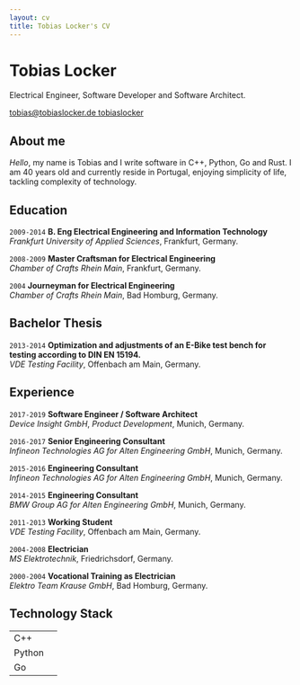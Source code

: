 ```yaml
---
layout: cv
title: Tobias Locker's CV
---
```

# Tobias Locker
Electrical Engineer, Software Developer and Software Architect.

<div id="webaddress">
  <a href="mailto:tobias@tobiaslocker.de">
    <i class="far fa-envelope"></i> tobias@tobiaslocker.de
  </a>
  <a href="https://github.com/tobiaslocker">
    <i class="fab fa-github"></i> tobiaslocker
  </a>
</div>


## About me

*Hello*, my name is Tobias and I write software in 
C++, Python, Go and Rust.
I am 40 years old and currently reside in Portugal, enjoying simplicity
of life, tackling complexity of technology.


## Education

`2009-2014`
**B. Eng Electrical Engineering and Information Technology**<br/>
*Frankfurt University of Applied Sciences*, Frankfurt, Germany.

`2008-2009`
**Master Craftsman for Electrical Engineering**<br/>
*Chamber of Crafts Rhein Main*, Frankfurt, Germany.

`2004`
**Journeyman for Electrical Engineering**<br/>
*Chamber of Crafts Rhein Main*, Bad Homburg, Germany.

## Bachelor Thesis

`2013-2014`
**Optimization and adjustments of an E-Bike test bench for testing according to DIN EN 15194.**<br/>
*VDE Testing Facility*, Offenbach am Main, Germany.

## Experience

`2017-2019`
**Software Engineer / Software Architect**<br/>
*Device Insight GmbH*, *Product Development*, Munich, Germany.

`2016-2017`
**Senior Engineering Consultant**<br/>
*Infineon Technologies AG for Alten Engineering GmbH*, Munich, Germany.

`2015-2016`
**Engineering Consultant**<br/>
*Infineon Technologies AG for Alten Engineering GmbH*, Munich, Germany.

`2014-2015`
**Engineering Consultant**<br/>
*BMW Group AG for Alten Engineering GmbH*, Munich, Germany.

`2011-2013`
**Working Student**<br/>
*VDE Testing Facility*, Offenbach am Main, Germany.

`2004-2008`
**Electrician**<br/>
*MS Elektrotechnik*, Friedrichsdorf, Germany.

`2000-2004`
**Vocational Training as Electrician**<br/>
*Elektro Team Krause GmbH*, Bad Homburg, Germany.

## Technology Stack

<table style="width:100%" id="skilltable">
<tbody>
<tr>
<td>C++</td>
<td>
<i class="fas fa-star"></i>
<i class="fas fa-star"></i>
<i class="fas fa-star"></i>
<i class="fas fa-star"></i>
<i class="fas fa-star"></i>
</td>
</tr>
<tr>
<td>Python</td>
<td>
<i class="fas fa-star"></i>
<i class="fas fa-star"></i>
<i class="fas fa-star"></i>
<i class="fas fa-star"></i>
<i class="fas fa-star"></i>
</td>
</tr>
<tr>
<td>Go</td>
<td>
<i class="fas fa-star"></i>
<i class="fas fa-star"></i>
<i class="fas fa-star"></i>
<i class="fas fa-star-half-alt"></i>
<i class="far fa-star"></i><br/>
</td>
</tr>
</tbody>
</table>


<!-- ### Footer

Last updated: May 2013 -->


